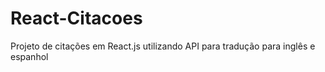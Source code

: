 # React-Citacoes
Projeto de citações em React.js utilizando API para tradução para inglês e espanhol
